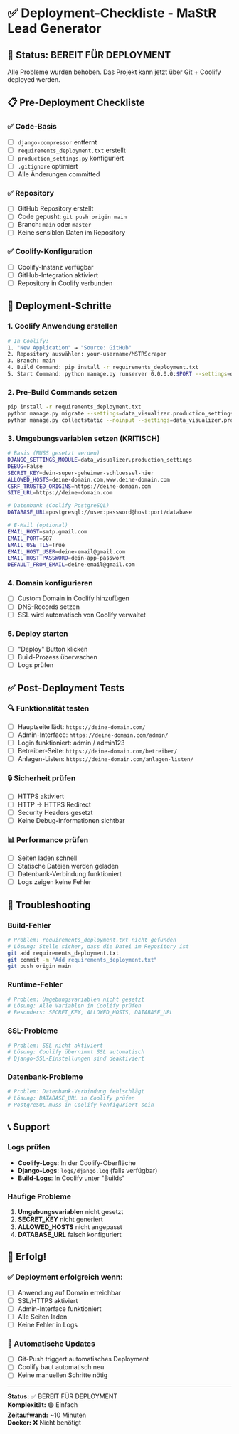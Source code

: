 # ✅ Deployment-Checkliste - MaStR Lead Generator

## 🎯 Status: BEREIT FÜR DEPLOYMENT

Alle Probleme wurden behoben. Das Projekt kann jetzt über Git + Coolify deployed werden.

## 📋 Pre-Deployment Checkliste

### ✅ Code-Basis
- [ ] `django-compressor` entfernt
- [ ] `requirements_deployment.txt` erstellt
- [ ] `production_settings.py` konfiguriert
- [ ] `.gitignore` optimiert
- [ ] Alle Änderungen committed

### ✅ Repository
- [ ] GitHub Repository erstellt
- [ ] Code gepusht: `git push origin main`
- [ ] Branch: `main` oder `master`
- [ ] Keine sensiblen Daten im Repository

### ✅ Coolify-Konfiguration
- [ ] Coolify-Instanz verfügbar
- [ ] GitHub-Integration aktiviert
- [ ] Repository in Coolify verbunden

## 🚀 Deployment-Schritte

### 1. Coolify Anwendung erstellen
```bash
# In Coolify:
1. "New Application" → "Source: GitHub"
2. Repository auswählen: your-username/MSTRScraper
3. Branch: main
4. Build Command: pip install -r requirements_deployment.txt
5. Start Command: python manage.py runserver 0.0.0.0:$PORT --settings=data_visualizer.production_settings
```

### 2. Pre-Build Commands setzen
```bash
pip install -r requirements_deployment.txt
python manage.py migrate --settings=data_visualizer.production_settings
python manage.py collectstatic --noinput --settings=data_visualizer.production_settings
```

### 3. Umgebungsvariablen setzen (KRITISCH)
```bash
# Basis (MUSS gesetzt werden)
DJANGO_SETTINGS_MODULE=data_visualizer.production_settings
DEBUG=False
SECRET_KEY=dein-super-geheimer-schluessel-hier
ALLOWED_HOSTS=deine-domain.com,www.deine-domain.com
CSRF_TRUSTED_ORIGINS=https://deine-domain.com
SITE_URL=https://deine-domain.com

# Datenbank (Coolify PostgreSQL)
DATABASE_URL=postgresql://user:password@host:port/database

# E-Mail (optional)
EMAIL_HOST=smtp.gmail.com
EMAIL_PORT=587
EMAIL_USE_TLS=True
EMAIL_HOST_USER=deine-email@gmail.com
EMAIL_HOST_PASSWORD=dein-app-passwort
DEFAULT_FROM_EMAIL=deine-email@gmail.com
```

### 4. Domain konfigurieren
- [ ] Custom Domain in Coolify hinzufügen
- [ ] DNS-Records setzen
- [ ] SSL wird automatisch von Coolify verwaltet

### 5. Deploy starten
- [ ] "Deploy" Button klicken
- [ ] Build-Prozess überwachen
- [ ] Logs prüfen

## ✅ Post-Deployment Tests

### 🔍 Funktionalität testen
- [ ] Hauptseite lädt: `https://deine-domain.com/`
- [ ] Admin-Interface: `https://deine-domain.com/admin/`
- [ ] Login funktioniert: admin / admin123
- [ ] Betreiber-Seite: `https://deine-domain.com/betreiber/`
- [ ] Anlagen-Listen: `https://deine-domain.com/anlagen-listen/`

### 🔒 Sicherheit prüfen
- [ ] HTTPS aktiviert
- [ ] HTTP → HTTPS Redirect
- [ ] Security Headers gesetzt
- [ ] Keine Debug-Informationen sichtbar

### 📊 Performance prüfen
- [ ] Seiten laden schnell
- [ ] Statische Dateien werden geladen
- [ ] Datenbank-Verbindung funktioniert
- [ ] Logs zeigen keine Fehler

## 🚨 Troubleshooting

### Build-Fehler
```bash
# Problem: requirements_deployment.txt nicht gefunden
# Lösung: Stelle sicher, dass die Datei im Repository ist
git add requirements_deployment.txt
git commit -m "Add requirements_deployment.txt"
git push origin main
```

### Runtime-Fehler
```bash
# Problem: Umgebungsvariablen nicht gesetzt
# Lösung: Alle Variablen in Coolify prüfen
# Besonders: SECRET_KEY, ALLOWED_HOSTS, DATABASE_URL
```

### SSL-Probleme
```bash
# Problem: SSL nicht aktiviert
# Lösung: Coolify übernimmt SSL automatisch
# Django-SSL-Einstellungen sind deaktiviert
```

### Datenbank-Probleme
```bash
# Problem: Datenbank-Verbindung fehlschlägt
# Lösung: DATABASE_URL in Coolify prüfen
# PostgreSQL muss in Coolify konfiguriert sein
```

## 📞 Support

### Logs prüfen
- **Coolify-Logs**: In der Coolify-Oberfläche
- **Django-Logs**: `logs/django.log` (falls verfügbar)
- **Build-Logs**: In Coolify unter "Builds"

### Häufige Probleme
1. **Umgebungsvariablen** nicht gesetzt
2. **SECRET_KEY** nicht generiert
3. **ALLOWED_HOSTS** nicht angepasst
4. **DATABASE_URL** falsch konfiguriert

## 🎉 Erfolg!

### ✅ Deployment erfolgreich wenn:
- [ ] Anwendung auf Domain erreichbar
- [ ] SSL/HTTPS aktiviert
- [ ] Admin-Interface funktioniert
- [ ] Alle Seiten laden
- [ ] Keine Fehler in Logs

### 🔄 Automatische Updates
- [ ] Git-Push triggert automatisches Deployment
- [ ] Coolify baut automatisch neu
- [ ] Keine manuellen Schritte nötig

---

**Status:** ✅ BEREIT FÜR DEPLOYMENT  
**Komplexität:** 🟢 Einfach  
**Zeitaufwand:** ~10 Minuten  
**Docker:** ❌ Nicht benötigt 